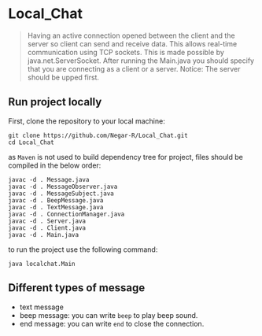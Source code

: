 # Local_Chat

> Having an active connection opened between the client and the server so client can send and receive data. This allows real-time communication using TCP sockets. This is made possible by java.net.ServerSocket.
After running the Main.java you should specify that you are connecting as a client or a server. 
Notice: The server should be upped first.

## Run project locally

First, clone the repository to your local machine:
```
git clone https://github.com/Negar-R/Local_Chat.git
cd Local_Chat
```

as `Maven` is not used to build dependency tree for project, files should be compiled in the below order:

```
javac -d . Message.java
javac -d . MessageObserver.java
javac -d . MessageSubject.java
javac -d . BeepMessage.java
javac -d . TextMessage.java
javac -d . ConnectionManager.java
javac -d . Server.java
javac -d . Client.java
javac -d . Main.java
```

to run the project use the following command:

```
java localchat.Main
```

## Different types of message 
- text message
- beep message: you can write `beep` to play beep sound.
- end message: you can write `end` to close the connection.